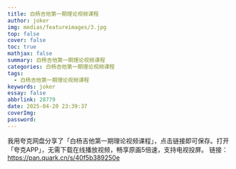 ```yaml
---
title: 白杨吉他第一期理论视频课程
author: joker
img: medias/featureimages/3.jpg
top: false
cover: false
toc: true
mathjax: false
summary: 白杨吉他第一期理论视频课程
categories: 白杨吉他第一期理论视频课程
tags:
  - 白杨吉他第一期理论视频课程
keywords: joker
essay: false
abbrlink: 28779
date: 2025-04-20 23:39:37
coverImg:
password:
---
```


我用夸克网盘分享了「白杨吉他第一期理论视频课程」，点击链接即可保存。打开「夸克APP」，无需下载在线播放视频，畅享原画5倍速，支持电视投屏。
链接：https://pan.quark.cn/s/40f5b389250e
